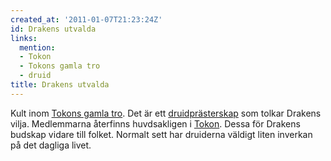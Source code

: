 ```yaml
---
created_at: '2011-01-07T21:23:24Z'
id: Drakens utvalda
links:
  mention:
  - Tokon
  - Tokons gamla tro
  - druid
title: Drakens utvalda
---
```


Kult inom [Tokons gamla tro]. Det är ett [druidprästerskap] som tolkar Drakens vilja. Medlemmarna
återfinns huvdsakligen i [Tokon]. Dessa för Drakens budskap vidare till folket. Normalt sett har
druiderna väldigt liten inverkan på det dagliga livet.

  [Tokons gamla tro]: Tokons_gamla_tro
  [druidprästerskap]: druid
  [Tokon]: Tokon